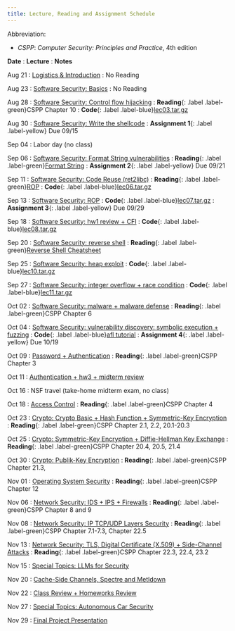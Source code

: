 ```yaml
---
title: Lecture, Reading and Assignment Schedule
---
```


Abbreviation:
- *CSPP*: *Computer Security: Principles and Practice*, 4th edition

**Date**
: **Lecture**
  : **Notes**

Aug 21
: [Logistics & Introduction](https://uic.blackboard.com/webapps/blackboard/execute/content/file?cmd=view&content_id=_11544305_1&course_id=_259279_1&launch_in_new=true)
  : No Reading

Aug 23
: [Software Security: Basics](https://uic.blackboard.com/webapps/blackboard/execute/content/file?cmd=view&content_id=_11562865_1&course_id=_259279_1&launch_in_new=true)
  : No Reading

Aug 28
: [Software Security: Control flow hijacking](https://uic.blackboard.com/webapps/blackboard/execute/content/file?cmd=view&content_id=_11576290_1&course_id=_259279_1&launch_in_new=true)
  : **Reading**{: .label .label-green}CSPP Chapter 10
  : **Code**{: .label .label-blue}[lec03.tar.gz](https://github.com/sysec-uic/cs487-f23/raw/main/code/lec03.tar.gz)

Aug 30
: [Software Security: Write the shellcode](https://uic.blackboard.com/webapps/blackboard/execute/content/file?cmd=view&content_id=_11584792_1&course_id=_259279_1&launch_in_new=true)
  : **Assignment 1**{: .label .label-yellow} Due 09/15

Sep 04
: Labor day (no class)

Sep 06
: [Software Security: Format String vulnerabilities](https://uic.blackboard.com/webapps/blackboard/execute/content/file?cmd=view&content_id=_11593286_1&course_id=_259279_1&launch_in_new=true)
  : **Reading**{: .label .label-green}[Format String](https://owasp.org/www-community/attacks/Format_string_attack)
  : **Assignment 2**{: .label .label-yellow} Due 09/21

Sep 11
: [Software Security: Code Reuse (ret2libc)](https://uic.blackboard.com/webapps/blackboard/execute/content/file?cmd=view&content_id=_11600562_1&course_id=_259279_1&launch_in_new=true)
  : **Reading**{: .label .label-green}[ROP](https://dl.acm.org/doi/10.1145/1315245.1315313)
  : **Code**{: .label .label-blue}[lec06.tar.gz](https://github.com/sysec-uic/cs487-f23/raw/main/code/lec06.tar.gz)

Sep 13
: [Software Security: ROP](https://uic.blackboard.com/webapps/blackboard/execute/content/file?cmd=view&content_id=_11604173_1&course_id=_259279_1&launch_in_new=true)
  : **Code**{: .label .label-blue}[lec07.tar.gz](https://github.com/sysec-uic/cs487-f23/raw/main/code/lec07.tar.gz)
  : **Assignment 3**{: .label .label-yellow} Due 09/29

Sep 18
: [Software Security: hw1 review + CFI](https://uic.blackboard.com/webapps/blackboard/execute/content/file?cmd=view&content_id=_11610766_1&course_id=_259279_1&launch_in_new=true)
  : **Code**{: .label .label-blue}[lec08.tar.gz](https://github.com/sysec-uic/cs487-f23/raw/main/code/lec08.tar.gz)

Sep 20
: [Software Security: reverse shell](https://uic.blackboard.com/webapps/blackboard/execute/content/file?cmd=view&content_id=_11615630_1&course_id=_259279_1&launch_in_new=true)
  : **Reading**{: .label .label-green}[Reverse Shell Cheatsheet](https://github.com/swisskyrepo/PayloadsAllTheThings/blob/master/Methodology%20and%20Resources/Reverse%20Shell%20Cheatsheet.md)

Sep 25
: [Software Security: heap exploit](https://uic.blackboard.com/webapps/blackboard/execute/content/file?cmd=view&content_id=_11624982_1&course_id=_259279_1&launch_in_new=true)
  : **Code**{: .label .label-blue}[lec10.tar.gz](https://github.com/sysec-uic/cs487-f23/raw/main/code/lec10.tar.gz)

Sep 27
: [Software Security: integer overflow + race condition](https://uic.blackboard.com/webapps/blackboard/execute/content/file?cmd=view&content_id=_11624987_1&course_id=_259279_1&launch_in_new=true)
  : **Code**{: .label .label-blue}[lec11.tar.gz](https://github.com/sysec-uic/cs487-f23/raw/main/code/lec11.tar.gz)

Oct 02
: [Software Security: malware + malware defense](https://uic.blackboard.com/webapps/blackboard/execute/content/file?cmd=view&content_id=_11636535_1&course_id=_259279_1&launch_in_new=true)
  : **Reading**{: .label .label-green}CSPP Chapter 6

Oct 04
: [Software Security: vulnerability discovery: symbolic execution + fuzzing](https://uic.blackboard.com/webapps/blackboard/execute/content/file?cmd=view&content_id=_11636535_1&course_id=_259279_1&launch_in_new=true)
  : **Code**{: .label .label-blue}[afl tutorial](https://github.com/mykter/afl-training)
  : **Assignment 4**{: .label .label-yellow} Due 10/19

Oct 09
: [Password + Authentication](https://uic.blackboard.com/webapps/blackboard/execute/content/file?cmd=view&content_id=_11649063_1&course_id=_259279_1&launch_in_new=true)
  : **Reading**{: .label .label-green}CSPP Chapter 3

Oct 11
: [Authentication + hw3 + midterm review](https://uic.blackboard.com/webapps/blackboard/execute/content/file?cmd=view&content_id=_11649063_1&course_id=_259279_1&launch_in_new=true)

Oct 16
: NSF travel (take-home midterm exam, no class)

Oct 18
: [Access Control](https://uic.blackboard.com/webapps/blackboard/execute/content/file?cmd=view&content_id=_11697591_1&course_id=_259279_1&launch_in_new=true)
  : **Reading**{: .label .label-green}CSPP Chapter 4

Oct 23
: [Crypto: Crypto Basic + Hash Function + Symmetric-Key Encryption](https://uic.blackboard.com/webapps/blackboard/execute/content/file?cmd=view&content_id=_11669494_1&course_id=_259279_1&launch_in_new=true)
  : **Reading**{: .label .label-green}CSPP Chapter 2.1, 2.2, 20.1-20.3

Oct 25
: [Crypto: Symmetric-Key Encryption + Diffie-Hellman Key Exchange](https://uic.blackboard.com/webapps/blackboard/execute/content/file?cmd=view&content_id=_11697531_1&course_id=_259279_1&launch_in_new=true)
  : **Reading**{: .label .label-green}CSPP Chapter 20.4, 20.5, 21.4

Oct 30
: [Crypto: Publik-Key Encryption](https://uic.blackboard.com/webapps/blackboard/execute/content/file?cmd=view&content_id=_11697521_1&course_id=_259279_1&launch_in_new=true)
  : **Reading**{: .label .label-green}CSPP Chapter 21.3, 

Nov 01
: [Operating System Security](https://uic.blackboard.com/webapps/blackboard/execute/content/file?cmd=view&content_id=_11697534_1&course_id=_259279_1&launch_in_new=true)
  : **Reading**{: .label .label-green}CSPP Chapter 12

Nov 06
: [Network Security: IDS + IPS + Firewalls](https://uic.blackboard.com/webapps/blackboard/execute/content/file?cmd=view&content_id=_11697537_1&course_id=_259279_1&launch_in_new=true)
  : **Reading**{: .label .label-green}CSPP Chapter 8 and 9

Nov 08
: [Network Security: IP TCP/UDP Layers Security](#)
  : **Reading**{: .label .label-green}CSPP Chapter 7.1-7.3, Chapter 22.5

Nov 13
: [Network Security: TLS, Digital Certificate (X.509) + Side-Channel Attacks](#)
  : **Reading**{: .label .label-green}CSPP Chapter 22.3, 22.4, 23.2

Nov 15
: [Special Topics: LLMs for Security](#)

Nov 20
: [Cache-Side Channels, Spectre and Metldown](#)

Nov 22
: [Class Review + Homeworks Review](#)

Nov 27
: [Special Topics: Autonomous Car Security](#)

Nov 29
: [Final Project Presentation](#)